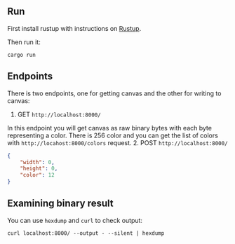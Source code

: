 ## Run
First install rustup with instructions on [Rustup](https://rustup.rs/).

Then run it:

`cargo run`

## Endpoints
There is two endpoints, one for getting canvas and the other for writing
to canvas:
1. GET `http://localhost:8000/`

In this endpoint you will get canvas as raw binary bytes with
each byte representing a color. There is 256 color and you can get the
list of colors with `http://locahost:8000/colors` request.
2. POST `http://localhost:8000/`

```json
{
    "width": 0,
    "height": 0,
    "color": 12
}
```

## Examining binary result
You can use `hexdump` and `curl` to check output:

`curl localhost:8000/ --output - --silent | hexdump`

